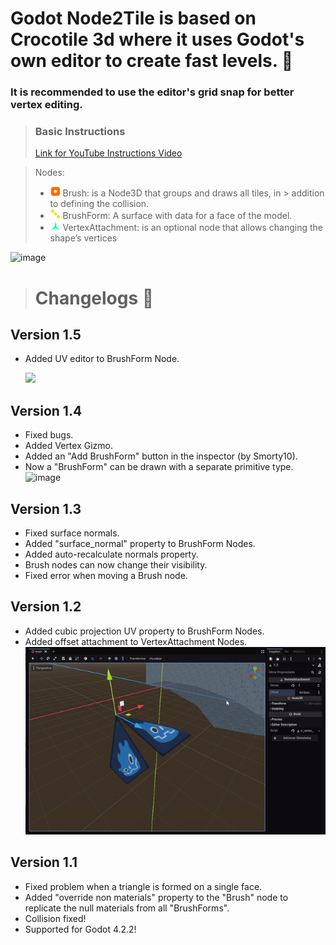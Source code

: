 # Godot Node2Tile is based on Crocotile 3d where it uses Godot's own editor to create fast levels. 📐

### It is recommended to use the editor's grid snap for better vertex editing.

> ### Basic Instructions
> [Link for YouTube Instructions Video](https://youtu.be/kbJMkVaKiGk)


> Nodes:
> - ![brush](https://raw.githubusercontent.com/QJPG/GodotNode2Tile/main/addons/GodotNode2Tile/misc/icon_brush.png) Brush: is a Node3D that groups and draws all tiles, in > addition to defining the collision.
> - ![form](https://raw.githubusercontent.com/QJPG/GodotNode2Tile/main/addons/GodotNode2Tile/misc/icon_form.png) BrushForm: A surface with data for a face of the model.
> - ![vatt](https://raw.githubusercontent.com/QJPG/GodotNode2Tile/main/addons/GodotNode2Tile/misc/icon_vatt.png) VertexAttachment: is an optional node that allows changing the shape’s vertices

![image](https://github.com/user-attachments/assets/2864452d-62cc-428f-bb6c-cbc8fa6194c9)


> # Changelogs 🎉
## Version 1.5
- Added UV editor to BrushForm Node.

  <img src="https://github.com/user-attachments/assets/b3531f7a-dd7b-4837-8fa7-3ebdb61ae4ae" width="556">


## Version 1.4
- Fixed bugs.
- Added Vertex Gizmo.
- Added an "Add BrushForm" button in the inspector (by Smorty10).
- Now a "BrushForm" can be drawn with a separate primitive type.
  ![image](https://github.com/user-attachments/assets/5cb66878-ba3c-444c-a46d-65fe1bbe2f32)


## Version 1.3
- Fixed surface normals.
- Added "surface_normal" property to BrushForm Nodes.
- Added auto-recalculate normals property.
- Brush nodes can now change their visibility.
- Fixed error when moving a Brush node.

## Version 1.2
- Added cubic projection UV property to BrushForm Nodes.
- Added offset attachment to VertexAttachment Nodes.
 ![demo1](https://raw.githubusercontent.com/QJPG/GodotNode2Tile/128dbe646975a855bd1e33eb9ebe396f7b60de8b/pic_2.gif)


## Version 1.1
- Fixed problem when a triangle is formed on a single face.
- Added "override non materials" property to the "Brush" node to replicate the null materials from all "BrushForms".
- Collision fixed!
- Supported for Godot 4.2.2!
